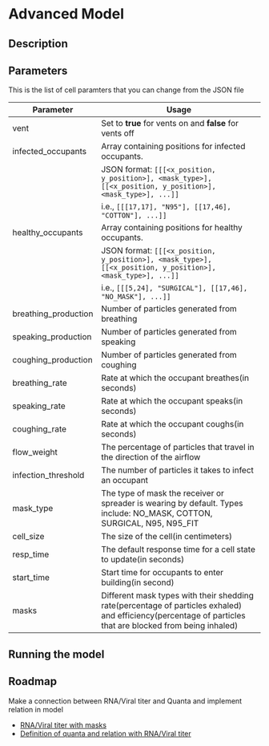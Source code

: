# Advanced Model

## Description


## Parameters
This is the list of cell paramters that you can change from the JSON file

| Parameter            | Usage                                                                                                        |
|----------------------|--------------------------------------------------------------------------------------------------------------|
| vent                 | Set to **true** for vents on and **false** for vents off                                                     |
| infected_occupants   | Array containing positions for infected occupants.  
|                      | JSON format: `[[[<x_position, y_position>], <mask_type>], [[<x_position, y_position>], <mask_type>], ...]]`  
|                      | i.e., `[[[17,17], "N95"], [[17,46], "COTTON"], ...]]`                                                        |
| healthy_occupants    | Array containing positions for healthy occupants.  
|                      | JSON format: `[[[<x_position, y_position>], <mask_type>], [[<x_position, y_position>], <mask_type>], ...]]`  
|                      | i.e., `[[[5,24], "SURGICAL"], [[17,46], "NO_MASK"], ...]]`                                                   |
| breathing_production | Number of particles generated from breathing                                                                 |
| speaking_production  | Number of particles generated from speaking                                                                  |
| coughing_production  | Number of particles generated from coughing                                                                  |
| breathing_rate       | Rate at which the occupant breathes(in seconds)                                                              |
| speaking_rate        | Rate at which the occupant speaks(in seconds)                                                                |
| coughing_rate        | Rate at which the occupant coughs(in seconds)                                                                |
| flow_weight          | The percentage of particles that travel  in the direction of the airflow                                     |
| infection_threshold  | The number of particles it takes to infect an occupant                                                       |
| mask_type            | The type of mask the receiver or spreader is wearing by default. Types include: NO_MASK, COTTON, SURGICAL, N95, N95_FIT |
| cell_size            | The size of the cell(in centimeters)                                                                         |
| resp_time            | The default response time for a cell state to update(in seconds)                                             |
| start_time           | Start time for occupants to enter building(in second)                                                        |
| masks           | Different mask types with their shedding rate(percentage of particles exhaled) and efficiency(percentage of particles that are blocked from being inhaled)                                                       |

## Running the model


## Roadmap
Make a connection between RNA/Viral titer and Quanta and implement relation in model
- [RNA/Viral titer with masks](https://msphere.asm.org/content/5/5/e00637-20)
- [Definition of quanta and relation with RNA/Viral titer](https://www.medrxiv.org/content/10.1101/2020.06.01.20118984v1)

